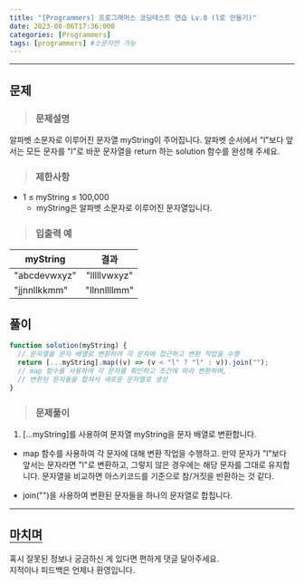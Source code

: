 ```yaml
---
title: "[Programmers] 프로그래머스 코딩테스트 연습 Lv.0 (l로 만들기)"
date: 2023-08-06T17:36:000
categories: [Programmers]
tags: [programmers] #소문자만 가능
---
```


---

## <b>문제</b>

<h3><blockquote>문제설명
</blockquote></h3>

알파벳 소문자로 이루어진 문자열 myString이 주어집니다. 알파벳 순서에서 "l"보다 앞서는 모든 문자를 "l"로 바꾼 문자열을 return 하는 solution 함수를 완성해 주세요.

<h3><blockquote>제한사항
</blockquote></h3>

- 1 ≤ myString ≤ 100,000
  - myString은 알파벳 소문자로 이루어진 문자열입니다.

<h3><blockquote>입출력 예
</blockquote></h3>

| myString     |     결과     |
| ------------ | :----------: |
| "abcdevwxyz" | "lllllvwxyz" |
| "jjnnllkkmm" | "llnnllllmm" |

## <b>풀이</b>

```js
function solution(myString) {
  // 문자열을 문자 배열로 변환하여 각 문자에 접근하고 변환 작업을 수행
  return [...myString].map((v) => (v < "l" ? "l" : v)).join("");
  // map 함수를 사용하여 각 문자를 확인하고 조건에 따라 변환하며,
  // 변환된 문자들을 합쳐서 새로운 문자열로 생성
}
```

<h3><blockquote>문제풀이
</blockquote></h3>

1. [...myString]를 사용하여 문자열 myString을 문자 배열로 변환합니다.

- map 함수를 사용하여 각 문자에 대해 변환 작업을 수행하고. 만약 문자가 "l"보다 앞서는 문자라면 "l"로 변환하고, 그렇지 않은 경우에는 해당 문자를 그대로 유지합니다. 문자열을 비교하면 아스키코드를 기준으로 참/거짓을 반환하는 것 같다.

- join("")을 사용하여 변환된 문자들을 하나의 문자열로 합칩니다.

---

## <b style="border-bottom:2px solid gray"><b>마치며</b></b>

<P>혹시 잘못된 정보나 궁금하신 게 있다면 편하게 댓글 달아주세요.<br/>
지적이나 피드백은 언제나 환영입니다.</p>
